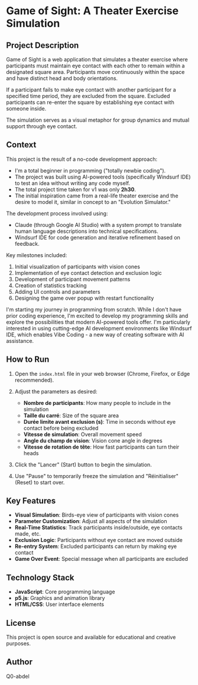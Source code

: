 # Game of Sight: A Theater Exercise Simulation

## Project Description
Game of Sight is a web application that simulates a theater exercise where participants must maintain eye contact with each other to remain within a designated square area. Participants move continuously within the space and have distinct head and body orientations.

If a participant fails to make eye contact with another participant for a specified time period, they are excluded from the square. Excluded participants can re-enter the square by establishing eye contact with someone inside.

The simulation serves as a visual metaphor for group dynamics and mutual support through eye contact.

## Context
This project is the result of a no-code development approach:

- I'm a total beginner in programming ("totally newbie coding").
- The project was built using AI-powered tools (specifically Windsurf IDE) to test an idea without writing any code myself.
- The total project time taken for v1 was only **2h30**.
- The initial inspiration came from a real-life theater exercise and the desire to model it, similar in concept to an "Evolution Simulator."

The development process involved using:
- Claude (through Google AI Studio) with a system prompt to translate human language descriptions into technical specifications.
- Windsurf IDE for code generation and iterative refinement based on feedback.

Key milestones included:
1. Initial visualization of participants with vision cones
2. Implementation of eye contact detection and exclusion logic
3. Development of participant movement patterns
4. Creation of statistics tracking
5. Adding UI controls and parameters
6. Designing the game over popup with restart functionality

I'm starting my journey in programming from scratch. While I don't have prior coding experience, I'm excited to develop my programming skills and explore the possibilities that modern AI-powered tools offer. I'm particularly interested in using cutting-edge AI development environments like Windsurf IDE, which enables Vibe Coding - a new way of creating software with AI assistance.

## How to Run

1. Open the `index.html` file in your web browser (Chrome, Firefox, or Edge recommended).
2. Adjust the parameters as desired:
   - **Nombre de participants**: How many people to include in the simulation
   - **Taille du carré**: Size of the square area
   - **Durée limite avant exclusion (s)**: Time in seconds without eye contact before being excluded
   - **Vitesse de simulation**: Overall movement speed
   - **Angle du champ de vision**: Vision cone angle in degrees
   - **Vitesse de rotation de tête**: How fast participants can turn their heads

3. Click the "Lancer" (Start) button to begin the simulation.
4. Use "Pause" to temporarily freeze the simulation and "Réinitialiser" (Reset) to start over.

## Key Features

- **Visual Simulation**: Birds-eye view of participants with vision cones
- **Parameter Customization**: Adjust all aspects of the simulation
- **Real-Time Statistics**: Track participants inside/outside, eye contacts made, etc.
- **Exclusion Logic**: Participants without eye contact are moved outside
- **Re-entry System**: Excluded participants can return by making eye contact
- **Game Over Event**: Special message when all participants are excluded

## Technology Stack

- **JavaScript**: Core programming language
- **p5.js**: Graphics and animation library
- **HTML/CSS**: User interface elements

## License

This project is open source and available for educational and creative purposes.

## Author

Q0-abdel
